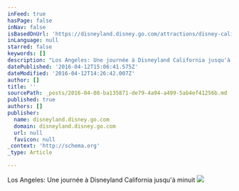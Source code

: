 ```yaml
---
inFeed: true
hasPage: false
inNav: false
isBasedOnUrl: 'https://disneyland.disney.go.com/attractions/disney-california-adventure/radiator-springs-racers/'
inLanguage: null
starred: false
keywords: []
description: "Los Angeles: Une journée à Disneyland California jusqu'à minuit"
datePublished: '2016-04-12T15:06:41.575Z'
dateModified: '2016-04-12T14:26:42.007Z'
author: []
title: ''
sourcePath: _posts/2016-04-08-ba135871-de79-4a94-a499-5ab4ef41256b.md
published: true
authors: []
publisher:
  name: disneyland.disney.go.com
  domain: disneyland.disney.go.com
  url: null
  favicon: null
_context: 'http://schema.org'
_type: Article

---
```

Los Angeles: Une journée à Disneyland California jusqu'à minuit
![](https://s3-us-west-2.amazonaws.com/the-grid-img/p/97dc0c17690cfe4ca841efcc2306bd67df84f270.jpg)